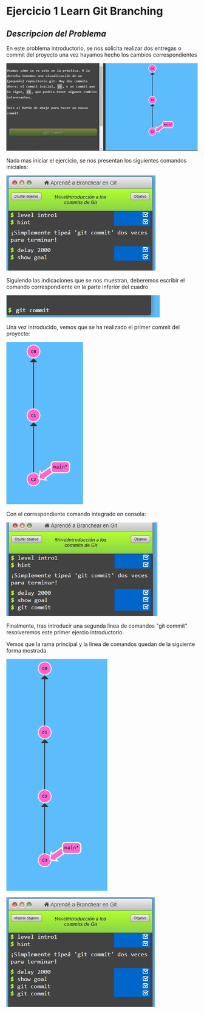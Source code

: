 # Ejercicio 1 Learn Git Branching

## _Descripcion del Problema_

En este problema introductorio, se nos solicita realizar dos entregas o commit del proyecto una vez hayamos hecho los cambios correspondientes

![Captura Inicial](capturaInicialEjercicio.jpg)

Nada mas iniciar el ejercicio, se nos presentan los siguientes comandos iniciales:

![Captura Inicial](captura2.jpg)

Siguiendo las indicaciones que se nos muestran, deberemos escribir el comando correspondiente en la parte inferior del cuadro

![Linea Comandos](captura3.jpg)

Una vez introducido, vemos que se ha realizado el primer commit del proyecto:

![Primer Commit](captura4_primerCommit.jpg)

Con el correspondiente comando integrado en consola:

![Comandos1](captura5_primerCommitComandos.jpg)

Finalmente, tras introducir una segunda linea de comandos "git commit" resolveremos este primer ejercio introductorio.

Vemos que la rama principal y la linea de comandos quedan de la siguiente forma mostrada.

![Segundo Commit](captura6_segundoCommit.jpg)

![Comandos final](captura7_ultimoCommitComandos.jpg)